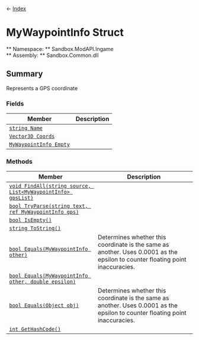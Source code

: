 ← [Index](index.md)
# MyWaypointInfo Struct
** Namespace: ** Sandbox.ModAPI.Ingame  
** Assembly: ** Sandbox.Common.dll  
## Summary
Represents a GPS coordinate
### Fields
|Member|Description|
|---|---|
|[`string Name`](Sandbox.ModAPI.Ingame.Name.md)||
|[`Vector3D Coords`](Sandbox.ModAPI.Ingame.Coords.md)||
|[`MyWaypointInfo Empty`](Sandbox.ModAPI.Ingame.Empty.md)||
### Methods
|Member|Description|
|---|---|
|[`void FindAll(string source, List<MyWaypointInfo> gpsList)`](Sandbox.ModAPI.Ingame.FindAll.md)||
|[`bool TryParse(string text, ref MyWaypointInfo gps)`](Sandbox.ModAPI.Ingame.TryParse.md)||
|[`bool IsEmpty()`](Sandbox.ModAPI.Ingame.IsEmpty.md)||
|[`string ToString()`](Sandbox.ModAPI.Ingame.ToString.md)||
|[`bool Equals(MyWaypointInfo other)`](Sandbox.ModAPI.Ingame.Equals.md)|Determines whether this coordinate is the same as another. Uses 0.0001 as the epsilon to counter floating point inaccuracies.|
|[`bool Equals(MyWaypointInfo other, double epsilon)`](Sandbox.ModAPI.Ingame.Equals.md)||
|[`bool Equals(Object obj)`](Sandbox.ModAPI.Ingame.Equals.md)|Determines whether this coordinate is the same as another. Uses 0.0001 as the epsilon to counter floating point inaccuracies.|
|[`int GetHashCode()`](Sandbox.ModAPI.Ingame.GetHashCode.md)||

